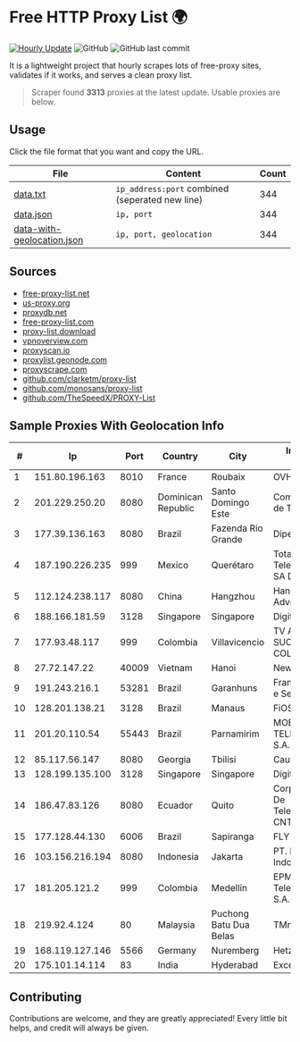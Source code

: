 
# Free HTTP Proxy List 🌍

[![Hourly Update](https://github.com/mertguvencli/http-proxy-list/actions/workflows/main.yml/badge.svg?branch=main)](https://github.com/mertguvencli/http-proxy-list/actions/workflows/main.yml)
![GitHub](https://img.shields.io/github/license/mertguvencli/http-proxy-list)
![GitHub last commit](https://img.shields.io/github/last-commit/mertguvencli/http-proxy-list)

It is a lightweight project that hourly scrapes lots of free-proxy sites, validates if it works, and serves a clean proxy list.


> Scraper found **3313** proxies at the latest update. Usable proxies are below.

## Usage

Click the file format that you want and copy the URL.


|File|Content|Count|
|----|-------|-----|
|[data.txt](https://raw.githubusercontent.com/mertguvencli/http-proxy-list/main/proxy-list/data.txt)|`ip_address:port` combined (seperated new line)|344|
|[data.json](https://raw.githubusercontent.com/mertguvencli/http-proxy-list/main/proxy-list/data.json)|`ip, port`|344|
|[data-with-geolocation.json](https://raw.githubusercontent.com/mertguvencli/http-proxy-list/main/proxy-list/data-with-geolocation.json)|`ip, port, geolocation`|344|

## Sources

* [free-proxy-list.net](https://free-proxy-list.net)
* [us-proxy.org](https://www.us-proxy.org)
* [proxydb.net](http://proxydb.net)
* [free-proxy-list.com](https://free-proxy-list.com/?page=&port=&type%5B%5D=http&type%5B%5D=https&up_time=0&search=Search)
* [proxy-list.download](https://www.proxy-list.download/HTTP)
* [vpnoverview.com](https://vpnoverview.com/privacy/anonymous-browsing/free-proxy-servers)
* [proxyscan.io](https://www.proxyscan.io)
* [proxylist.geonode.com](https://proxylist.geonode.com/api/proxy-list?limit=300&page=1&sort_by=lastChecked&sort_type=desc&protocols=http,https)
* [proxyscrape.com](https://api.proxyscrape.com/v2/?request=displayproxies&protocol=http&timeout=10000&country=all&ssl=all&anonymity=all)
* [github.com/clarketm/proxy-list](https://raw.githubusercontent.com/clarketm/proxy-list/master/proxy-list-raw.txt)
* [github.com/monosans/proxy-list](https://raw.githubusercontent.com/monosans/proxy-list/main/proxies/http.txt)
* [github.com/TheSpeedX/PROXY-List](https://raw.githubusercontent.com/TheSpeedX/PROXY-List/master/http.txt)


## Sample Proxies With Geolocation Info

|#|Ip|Port|Country|City|Internet Service Provider|
|-|--|----|-------|----|-------------------------|
|1|151.80.196.163|8010|France|Roubaix|OVH SAS|
|2|201.229.250.20|8080|Dominican Republic|Santo Domingo Este|Compañía Dominicana de Teléfonos S. A.|
|3|177.39.136.163|8080|Brazil|Fazenda Rio Grande|Dipelnet Corbelia|
|4|187.190.226.235|999|Mexico|Querétaro|Total Play Telecomunicaciones SA De CV|
|5|112.124.238.117|8080|China|Hangzhou|Hangzhou Alibaba Advertising Co|
|6|188.166.181.59|3128|Singapore|Singapore|DigitalOcean|
|7|177.93.48.117|999|Colombia|Villavicencio|TV AZTECA SUCURSAL COLOMBIA|
|8|27.72.147.22|40009|Vietnam|Hanoi|Newass2011xDSLHN|
|9|191.243.216.1|53281|Brazil|Garanhuns|Franca e Franca Com e Serv Ltda. ME|
|10|128.201.138.21|3128|Brazil|Manaus|FiOS Tecnologia|
|11|201.20.110.54|55443|Brazil|Parnamirim|MOB SERVICOS DE TELECOMUNICACOES S.A.|
|12|85.117.56.147|8080|Georgia|Tbilisi|Caucasus Online Ltd.|
|13|128.199.135.100|3128|Singapore|Singapore|DigitalOcean, LLC|
|14|186.47.83.126|8080|Ecuador|Quito|Corporacion Nacional De Telecomunicaciones - CNT EP|
|15|177.128.44.130|6006|Brazil|Sapiranga|FLY & LVT|
|16|103.156.216.194|8080|Indonesia|Jakarta|PT. Meiwa Mold Indonesia|
|17|181.205.121.2|999|Colombia|Medellín|EPM Telecomunicaciones S.A. E.S.P.|
|18|219.92.4.124|80|Malaysia|Puchong Batu Dua Belas|TMnet|
|19|168.119.127.146|5566|Germany|Nuremberg|Hetzner Online GmbH|
|20|175.101.14.114|83|India|Hyderabad|ExcellMedia Pvt Ltd|



## Contributing

Contributions are welcome, and they are greatly appreciated! Every
little bit helps, and credit will always be given.

